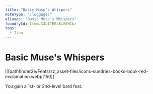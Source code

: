 ```yaml
---
title: "Basic Muse's Whispers"
noteType: ":luggage:"
aliases: "Basic Muse's Whispers"
foundryId: Item.X4bITRBzBi80HIbz
tags:
  - Item
---
```


# Basic Muse's Whispers
![[pathfinder2e/Feats/zz_asset-files/icons-sundries-books-book-red-exclamation.webp|150]]

You gain a 1st- or 2nd-level bard feat.
